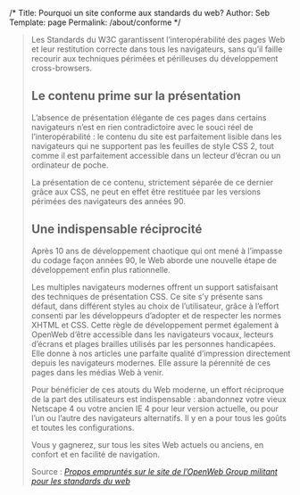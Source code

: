 /*
 Title: Pourquoi un site conforme aux standards du web?
 Author: Seb
 Template: page
 Permalink: /about/conforme
*/
<blockquote cite=" http://www.openweb.eu.org/openwebgroup/demarche_standard/">
  <p>
    Les Standards du W3C garantissent l&rsquo;interopérabilité des pages Web et leur restitution correcte dans tous les navigateurs, sans qu&rsquo;il faille recourir aux techniques périmées et périlleuses du développement cross-browsers.
  </p>
  
  <h2>
    Le contenu prime sur la présentation
  </h2>
  
  <p>
    L&rsquo;absence de présentation élégante de ces pages dans certains navigateurs n&rsquo;est en rien contradictoire avec le souci réel de l&rsquo;interopérabilité : le contenu du site est parfaitement lisible dans les navigateurs qui ne supportent pas les feuilles de style CSS 2, tout comme il est parfaitement accessible dans un lecteur d&rsquo;écran ou un ordinateur de poche.
  </p>
  
  <p>
    La présentation de ce contenu, strictement séparée de ce dernier grâce aux CSS, ne peut en effet être restituée par les versions périmées des navigateurs des années 90.
  </p>
  
  <h2>
    Une indispensable réciprocité
  </h2>
  
  <p>
    Après 10 ans de développement chaotique qui ont mené à l&rsquo;impasse du codage façon années 90, le Web aborde une nouvelle étape de développement enfin plus rationnelle.
  </p>
  
  <p>
    Les multiples navigateurs modernes offrent un support satisfaisant des techniques de présentation CSS. Ce site s&rsquo;y présente sans défaut, dans différent styles au choix de l&rsquo;utilisateur, grâce à l&rsquo;effort consenti par les développeurs d&rsquo;adopter et de respecter les normes XHTML et CSS. Cette règle de développement permet également à OpenWeb d&rsquo;être accessible dans les navigateurs vocaux, lecteurs d&rsquo;écrans et plages brailles utilisés par les personnes handicapées. Elle donne à nos articles une parfaite qualité d&rsquo;impression directement depuis les navigateurs modernes. Elle assure la pérennité de ces pages dans les médias Web à venir.
  </p>
  
  <p>
    Pour bénéficier de ces atouts du Web moderne, un effort réciproque de la part des utilisateurs est indispensable : abandonnez votre vieux Netscape 4 ou votre ancien IE 4 pour leur version actuelle, ou pour l&rsquo;un ou l&rsquo;autre des navigateurs alternatifs. Il y en a pour tous les goûts et toutes les configurations.
  </p>
  
  <p>
    Vous y gagnerez, sur tous les sites Web actuels ou anciens, en confort et en facilité de navigation.
  </p>
  
  <p>
    Source : <cite><a href="http://www.openweb.eu.org/openwebgroup/demarche_standard/" lang="fr" title="Source OpenWeb">Propos empruntés sur le site de l&rsquo;OpenWeb Group militant pour les standards du web</a></cite>
  </p>
</blockquote>
